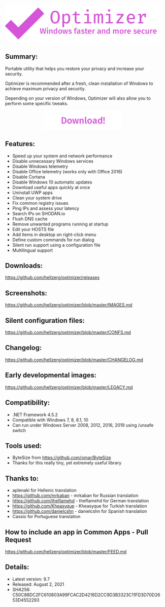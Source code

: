 <p align="center">
   <img src="banner.png">
</p> 

## Summary: ##

Portable utility that helps you restore your privacy and increase your security.

Optimizer is recommended after a fresh, clean installation of Windows to achieve maximum privacy and security.

Depending on your version of Windows, Optimizer will also allow you to perform some specific tweaks.
<p align="center">
	<a href="https://github.com/hellzerg/optimizer/releases/latest" target="_blank">
		<img src="download-button.png">
	</a>
</p> 

## Features: ##

* Speed up your system and network performance
* Disable unnecessary Windows services
* Disable Windows telemetry
* Disable Office telemetry (works only with Office 2016)
* Disable Cortana
* Disable Windows 10 automatic updates
* Download useful apps quickly at once
* Uninstall UWP apps
* Clean your system drive
* Fix common registry issues
* Ping IPs and assess your latency
* Search IPs on SHODAN.io
* Flush DNS cache
* Remove unwanted programs running at startup
* Edit your HOSTS file
* Add items in desktop on right-click menu
* Define custom commands for run dialog
* Silent run support using a configuration file
* Multilingual support

## Downloads: ##
https://github.com/hellzerg/optimizer/releases

## Screenshots: ##
https://github.com/hellzerg/optimizer/blob/master/IMAGES.md

## Silent configuration files: ##
https://github.com/hellzerg/optimizer/blob/master/CONFS.md

## Changelog: ##
https://github.com/hellzerg/optimizer/blob/master/CHANGELOG.md

## Early developmental images: ##
https://github.com/hellzerg/optimizer/blob/master/LEGACY.md

## Compatibility: ##

* .NET Framework 4.5.2
* Compatible with Windows 7, 8, 8.1, 10
* Can run under Windows Server 2008, 2012, 2016, 2019 using /unsafe switch

## Tools used: ##
* ByteSize from https://github.com/omar/ByteSize
* Thanks for this really tiny, yet extremely useful library

## Thanks to: ##
* aplenaki for Hellenic translation
* https://github.com/mrkaban - mrkaban for Russian translation
* https://github.com/theflamehd - theflamehd for German translation
* https://github.com/Kheasyque - Kheasyque for Turkish translation
* https://github.com/danielcshn - danielcshn for Spanish translation
* Cassio for Portuguese translation

## How to include an app in Common Apps - Pull Request
https://github.com/hellzerg/optimizer/blob/master/FEED.md

## Details: ##

* Latest version: 9.7
* Released: August 2, 2021
* SHA256: C50C88DC2FC610803A99FCAC2D4216D2CC9D3B3323C11FD3D70D2653D4552293
